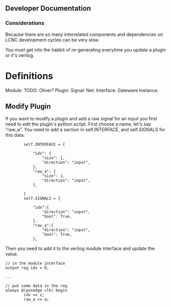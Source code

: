 ## Developer Documentation

### Considerations

Because there are so many interrelated components and dependencies on LCNC development cycles can be very slow.

You must get into the habbit of re-generating everytime you update a plugin or it's verilog.

# Definitions

Module: TODO: Oliver?
Plugin:
Signal:
Net: 
Interface: 
Gateware Instance:

## Modify Plugin

If you want to modify a plugin and add a raw signal for an input you first need to edit the plugin's python script.  First choose a name, let's say "raw_a".  You need to add a section in self.INTERFACE, and self.SIGNALS for this data.

```
        self.INTERFACE = {
            
            "idx": {
                "size": 1,
                "direction": "input",
            },
            "raw_a": {
                "size": 1,
                "direction": "input",
            },

        }
        self.SIGNALS = {
            
            "idx":{
                "direction": "input",
                "bool": True,
            },
            "raw_a":{
                "direction": "input",
                "bool": True,
            },

```


Then you need to add it to the verilog module interface and update the value.

```
// in the module interface
output reg idx = 0,

...

// put some data in the reg
always @(posedge clk) begin
        idx <= z;
        raw_a <= a;

```

